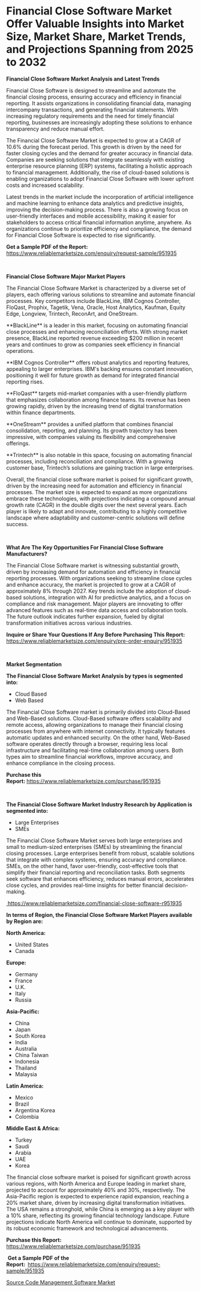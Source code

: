 <p><h1>Financial Close Software Market Offer Valuable Insights into Market Size, Market Share, Market Trends, and Projections Spanning from 2025 to 2032</h1></p><p><strong>Financial Close Software Market Analysis and Latest Trends</strong></p>
<p><p>Financial Close Software is designed to streamline and automate the financial closing process, ensuring accuracy and efficiency in financial reporting. It assists organizations in consolidating financial data, managing intercompany transactions, and generating financial statements. With increasing regulatory requirements and the need for timely financial reporting, businesses are increasingly adopting these solutions to enhance transparency and reduce manual effort.</p><p>The Financial Close Software Market is expected to grow at a CAGR of 10.6% during the forecast period. This growth is driven by the need for faster closing cycles and the demand for greater accuracy in financial data. Companies are seeking solutions that integrate seamlessly with existing enterprise resource planning (ERP) systems, facilitating a holistic approach to financial management. Additionally, the rise of cloud-based solutions is enabling organizations to adopt Financial Close Software with lower upfront costs and increased scalability.</p><p>Latest trends in the market include the incorporation of artificial intelligence and machine learning to enhance data analytics and predictive insights, improving the decision-making process. There is also a growing focus on user-friendly interfaces and mobile accessibility, making it easier for stakeholders to access critical financial information anytime, anywhere. As organizations continue to prioritize efficiency and compliance, the demand for Financial Close Software is expected to rise significantly.</p></p>
<p><strong>Get a Sample PDF of the Report:&nbsp;</strong> <a href="https://www.reliablemarketsize.com/enquiry/request-sample/951935?utm_campaign=2890&utm_medium=2&utm_source=Github&utm_content=ia&utm_term=06032025&utm_id=financial-close-software">https://www.reliablemarketsize.com/enquiry/request-sample/951935</a></p>
<p>&nbsp;</p>
<p><strong>Financial Close Software Major Market Players</strong></p>
<p><p>The Financial Close Software Market is characterized by a diverse set of players, each offering various solutions to streamline and automate financial processes. Key competitors include BlackLine, IBM Cognos Controller, FloQast, Prophix, Tagetik, Vena, Oracle, Host Analytics, Kaufman, Equity Edge, Longview, Trintech, ReconArt, and OneStream.</p><p>**BlackLine** is a leader in this market, focusing on automating financial close processes and enhancing reconciliation efforts. With strong market presence, BlackLine reported revenue exceeding $200 million in recent years and continues to grow as companies seek efficiency in financial operations.</p><p>**IBM Cognos Controller** offers robust analytics and reporting features, appealing to larger enterprises. IBM's backing ensures constant innovation, positioning it well for future growth as demand for integrated financial reporting rises.</p><p>**FloQast** targets mid-market companies with a user-friendly platform that emphasizes collaboration among finance teams. Its revenue has been growing rapidly, driven by the increasing trend of digital transformation within finance departments.</p><p>**OneStream** provides a unified platform that combines financial consolidation, reporting, and planning. Its growth trajectory has been impressive, with companies valuing its flexibility and comprehensive offerings.</p><p>**Trintech** is also notable in this space, focusing on automating financial processes, including reconciliation and compliance. With a growing customer base, Trintech’s solutions are gaining traction in large enterprises.</p><p>Overall, the financial close software market is poised for significant growth, driven by the increasing need for automation and efficiency in financial processes. The market size is expected to expand as more organizations embrace these technologies, with projections indicating a compound annual growth rate (CAGR) in the double digits over the next several years. Each player is likely to adapt and innovate, contributing to a highly competitive landscape where adaptability and customer-centric solutions will define success.</p></p>
<p>&nbsp;</p>
<p><strong>What Are The Key Opportunities For Financial Close Software Manufacturers?</strong></p>
<p><p>The Financial Close Software market is witnessing substantial growth, driven by increasing demand for automation and efficiency in financial reporting processes. With organizations seeking to streamline close cycles and enhance accuracy, the market is projected to grow at a CAGR of approximately 8% through 2027. Key trends include the adoption of cloud-based solutions, integration with AI for predictive analytics, and a focus on compliance and risk management. Major players are innovating to offer advanced features such as real-time data access and collaboration tools. The future outlook indicates further expansion, fueled by digital transformation initiatives across various industries.</p></p>
<p><strong>Inquire or Share Your Questions If Any Before Purchasing This Report:</strong> <a href="https://www.reliablemarketsize.com/enquiry/pre-order-enquiry/951935?utm_campaign=2890&utm_medium=2&utm_source=Github&utm_content=ia&utm_term=06032025&utm_id=financial-close-software">https://www.reliablemarketsize.com/enquiry/pre-order-enquiry/951935</a></p>
<p>&nbsp;</p>
<p><strong>Market Segmentation</strong></p>
<p><strong>The Financial Close Software Market Analysis by types is segmented into:</strong></p>
<p><ul><li>Cloud Based</li><li>Web Based</li></ul></p>
<p><p>The Financial Close Software market is primarily divided into Cloud-Based and Web-Based solutions. Cloud-Based software offers scalability and remote access, allowing organizations to manage their financial closing processes from anywhere with internet connectivity. It typically features automatic updates and enhanced security. On the other hand, Web-Based software operates directly through a browser, requiring less local infrastructure and facilitating real-time collaboration among users. Both types aim to streamline financial workflows, improve accuracy, and enhance compliance in the closing process.</p></p>
<p><strong>Purchase this Report:&nbsp;</strong><a href="https://www.reliablemarketsize.com/purchase/951935?utm_campaign=2890&utm_medium=2&utm_source=Github&utm_content=ia&utm_term=06032025&utm_id=financial-close-software">https://www.reliablemarketsize.com/purchase/951935</a></p>
<p>&nbsp;</p>
<p><strong>The Financial Close Software Market Industry Research by Application is segmented into:</strong></p>
<p><ul><li>Large Enterprises</li><li>SMEs</li></ul></p>
<p><p>The Financial Close Software Market serves both large enterprises and small to medium-sized enterprises (SMEs) by streamlining the financial closing processes. Large enterprises benefit from robust, scalable solutions that integrate with complex systems, ensuring accuracy and compliance. SMEs, on the other hand, favor user-friendly, cost-effective tools that simplify their financial reporting and reconciliation tasks. Both segments seek software that enhances efficiency, reduces manual errors, accelerates close cycles, and provides real-time insights for better financial decision-making.</p></p>
<p><a href="https://www.reliablemarketsize.com/financial-close-software-r951935?utm_campaign=2890&utm_medium=2&utm_source=Github&utm_content=ia&utm_term=06032025&utm_id=financial-close-software">&nbsp;https://www.reliablemarketsize.com/financial-close-software-r951935</a></p>
<p><strong>In terms of Region, the Financial Close Software Market Players available by Region are:</strong></p>
<p>
    <p> <strong> North America: </strong>
        <ul>
            <li>United States</li>
            <li>Canada</li>
        </ul>
        </p> 
    <p> <strong> Europe: </strong>
        <ul>
            <li>Germany</li>
            <li>France</li>
            <li>U.K.</li>
            <li>Italy</li>
            <li>Russia</li>
        </ul>
        </p> 
    <p> <strong> Asia-Pacific: </strong>
        <ul>
            <li>China</li>
            <li>Japan</li>
            <li>South Korea</li>
            <li>India</li>
            <li>Australia</li>
            <li>China Taiwan</li>
            <li>Indonesia</li>
            <li>Thailand</li>
            <li>Malaysia</li>
        </ul>
        </p> 
    <p> <strong> Latin America: </strong>
        <ul>
            <li>Mexico</li>
            <li>Brazil</li>
            <li>Argentina Korea</li>
            <li>Colombia</li>
        </ul>
        </p> 
    <p> <strong> Middle East & Africa: </strong>
        <ul>
            <li>Turkey</li>
            <li>Saudi</li>
            <li>Arabia</li>
            <li>UAE</li>
            <li>Korea</li>
        </ul>
    </p>
    </p>
<p><p>The financial close software market is poised for significant growth across various regions, with North America and Europe leading in market share, projected to account for approximately 40% and 30%, respectively. The Asia-Pacific region is expected to experience rapid expansion, reaching a 20% market share, driven by increasing digital transformation initiatives. The USA remains a stronghold, while China is emerging as a key player with a 10% share, reflecting its growing financial technology landscape. Future projections indicate North America will continue to dominate, supported by its robust economic framework and technological advancements.</p></p>
<p><strong>Purchase this Report: </strong><a href="https://www.reliablemarketsize.com/purchase/951935?utm_campaign=2890&utm_medium=2&utm_source=Github&utm_content=ia&utm_term=06032025&utm_id=financial-close-software">https://www.reliablemarketsize.com/purchase/951935</a></p>
<p>&nbsp;<strong>Get a Sample PDF of the Report:&nbsp;&nbsp;</strong><a href="https://www.reliablemarketsize.com/enquiry/request-sample/951935?utm_campaign=2890&utm_medium=2&utm_source=Github&utm_content=ia&utm_term=06032025&utm_id=financial-close-software">https://www.reliablemarketsize.com/enquiry/request-sample/951935</a></p>
<p><strong></strong></p>
<p><p><a href="https://github.com/qetelosooya/Market-Research-Report-List-1/blob/main/source-code-management-software-market.md?utm_campaign=2890&utm_medium=2&utm_source=Github&utm_content=ia&utm_term=06032025&utm_id=financial-close-software">Source Code Management Software Market</a></p></p>